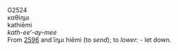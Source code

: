 <body>
  <p>G2524<br>  καθίημι  <br> kathiēmi  <br><i>kath-ee‘-ay-mee </i><br>From <a href="g2596.htm">2596</a> and   ἵημι    hiēmi   (to <i>send</i>); to <i>lower:</i> - let down.<br></p>
 </body>